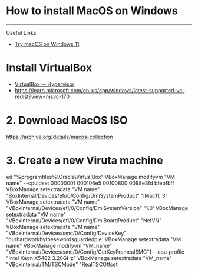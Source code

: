 # How to install MacOS on Windows

***

Useful Links

* [Try macOS on Windows 11](https://www.youtube.com/watch?v=fcf0NIFsoo0)


# Install VirtualBox

* [VirtualBox -- Hypervisor](https://www.virtualbox.org/)
* https://learn.microsoft.com/en-us/cpp/windows/latest-supported-vc-redist?view=msvc-170



# 2. Download MacOS ISO
https://archive.org/details/macos-collection

# 3. Create a new Viruta machine
ed "%programfiles%\Oracle\VirtualBox\"
VBoxManage modifyvm "VM name" --cpuidset 00000001 000106e5 00100800 0098e3fd bfebfbff
VBoxManage setextradata "VM name"
"BoxInternal/Devices/efi/0/Config/DmiSystemProduct" "iMac11, 3"
VBoxManage setextradata "VM name"
"VBoxInternal/Devices/efi/0/Config/DmiSystemVersion" "1.0'
VBoxManage setextradata "VM name"
"VBoxInternal/Devices/efi/0/Config/DmiBoardProduct" "NetVN"
VBoxManage setextradata "VM name" "VBoxInternal/Devices/smc/0/Config/DeviceKey" "ourhardworkbythesewordsguardedple:
VBoxManage setextradata
"VM name"
VBoxManage modifyvm "VM_name"
"VBoxInternal/Devices/smc/0/Config/GetKeyFromealSMC"1
--cpu-profile "Intel Xeon X5482 3.20GHz"
VBoxManage setextradata
"VM_name" "VBoxInternal/TM/TSCMode" "RealTSCOffset
